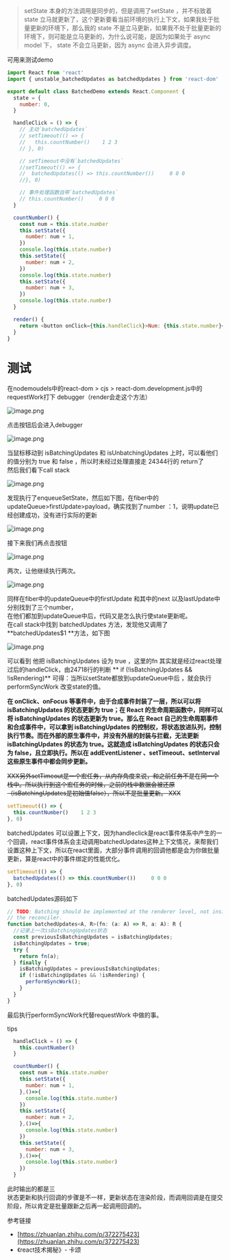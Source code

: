 >  setState 本身的方法调用是同步的，但是调用了setState ，并不标致着 state 立马就更新了，这个更新要看当前环境的执行上下文，如果我处于批量更新的环境下，那么我的 state 不是立马更新，如果我不处于批量更新的环境下，则可能是立马更新的，为什么说可能，是因为如果处于 async model 下， state 不会立马更新，因为 async 会进入异步调度。

可用来测试demo
```javascript
import React from 'react'
import { unstable_batchedUpdates as batchedUpdates } from 'react-dom'

export default class BatchedDemo extends React.Component {
  state = {
    number: 0,
  }

  handleClick = () => {
    // 主动`batchedUpdates`
    // setTimeout(() => {
    //   this.countNumber()    1 2 3 
    // }, 0)

    // setTimeout中没有`batchedUpdates`
    //setTimeout(() => {
    //  batchedUpdates(() => this.countNumber())     0 0 0
    //}, 0)

    // 事件处理函数自带`batchedUpdates`
    // this.countNumber()     0 0 0 
  }

  countNumber() {
    const num = this.state.number
    this.setState({
      number: num + 1,
    })
    console.log(this.state.number)
    this.setState({
      number: num + 2,
    })
    console.log(this.state.number)
    this.setState({
      number: num + 3,
    })
    console.log(this.state.number)
  }

  render() {
    return <button onClick={this.handleClick}>Num: {this.state.number}</button>
  }
}

```

# 测试
在nodemoudels中的react-dom > cjs > react-dom.development.js中的requestWork打下 debugger（render会走这个方法）

![image.png](../../assets/1644501401859-d7586b12-854b-470c-be62-3148e281ea15.png)

点击按钮后会进入debugger

![image.png](../../assets/1644502613999-2aa70a5c-cb80-4de2-b9b3-93f34e807c78.png)

当鼠标移动到 isBatchingUpdates 和 isUnbatchingUpdates 上时，可以看他们的值分别为 true 和 false ，所以时未经过处理直接走 24344行的 return了<br />然后我们看下call stack

![image.png](../../assets/1644502679643-c69d5584-a883-459f-af97-9091abbfc6b1.png)

发现执行了enqueueSetState，然后如下图，在fiber中的updateQueue>firstUpdate>payload，确实找到了number ：1，说明update已经创建成功，没有进行实际的更新

![image.png](../../assets/1644502739998-422a3855-012c-4b1b-98aa-fc188f3888e3.png)


接下来我们再点击按钮

![image.png](../../assets/1644502902763-f426ca69-c9ee-4fe2-92e1-7fc9a91fbc77.png)

两次，让他继续执行两次。

![image.png](../../assets/1644502971285-379df2b8-9169-4420-8f1e-92487e480883.png)

同样在fiber中的updateQueue中的firstUpdate 和其中的next 以及lastUpdate中分别找到了三个number，<br />在他们都加到updateQueue中后，代码又是怎么执行使state更新呢。<br />在call stack中找到 batchedUpdates 方法，发现他又调用了 **batchedUpdates$1 **方法，如下图

![image.png](../../assets/1644503226769-718a58c5-0842-4263-8bf7-e1ba0b06cdee.png)

可以看到 他把 isBatchingUpdates 设为 true ，这里的fn 其实就是经过react处理过后的handleClick，由24718行的判断 ** if (!isBatchingUpdates && !isRendering)** 可得：当所以setState都放到updateQueue中后 ，就会执行performSyncWork 改变state的值。

**在 onClick、onFocus 等事件中，由于合成事件封装了一层，所以可以将 isBatchingUpdates 的状态更新为 true；在 React 的生命周期函数中，同样可以将 isBatchingUpdates 的状态更新为 true。那么在 React 自己的生命周期事件和合成事件中，可以拿到 isBatchingUpdates 的控制权，将状态放进队列，控制执行节奏。而在外部的原生事件中，并没有外层的封装与拦截，无法更新 isBatchingUpdates 的状态为 true。这就造成 isBatchingUpdates 的状态只会为 false，且立即执行。所以在 addEventListener 、setTimeout、setInterval 这些原生事件中都会同步更新。**<br />

~~XXX另外setTimeout是一个宏任务，从内存角度来说，和之前任务不是在同一个栈中。所以执行到这个宏任务的时候，之前的栈中数据会被还原（isBatchingUpdates是初始值false），所以不是批量更新。 XXX~~
```javascript
setTimeout(() => {
  this.countNumber()    1 2 3 
}, 0)
```
batchedUpdates 可以设置上下文，因为handleclick是react事件体系中产生的一个回调，react事件体系会主动调用batchedUpdates这种上下文情况，来帮我们设置这种上下文，所以在react里面，大部分事件调用的回调他都是会为你做批量更新，算是react中的事件绑定的性能优化。
```javascript
setTimeout(() => {
  batchedUpdates(() => this.countNumber())     0 0 0
}, 0)
```
batchedUpdates源码如下
```javascript
// TODO: Batching should be implemented at the renderer level, not inside
// the reconciler.
function batchedUpdates<A, R>(fn: (a: A) => R, a: A): R {
  //记录上一次isBatchingUpdates状态
  const previousIsBatchingUpdates = isBatchingUpdates;
  isBatchingUpdates = true;
  try {
    return fn(a);
  } finally {
    isBatchingUpdates = previousIsBatchingUpdates;
    if (!isBatchingUpdates && !isRendering) {
      performSyncWork();
    }
  }
}
```
最后执行performSyncWork代替requestWork 中做的事。

tips
```javascript
  handleClick = () => {
    this.countNumber()
  }

  countNumber() {
    const num = this.state.number
    this.setState({
      number: num + 1,
    },()=>{
      console.log(this.state.number)
    })
    this.setState({
      number: num + 2,
    },()=>{
      console.log(this.state.number)
    })
    this.setState({
      number: num + 3,
    },()=>{
      console.log(this.state.number)
    })
  }

```
此时输出的都是三<br />状态更新和执行回调的步骤是不一样，更新状态在渲染阶段，而调用回调是在提交阶段，所以肯定是批量跟新之后再一起调用回调的。


参考链接

- [https://zhuanlan.zhihu.com/p/372275423](https://zhuanlan.zhihu.com/p/372275423)
- 《react技术揭秘》- 卡颂
